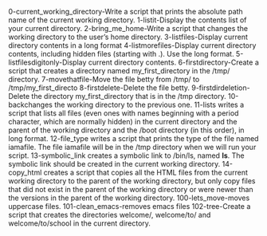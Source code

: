 0-current_working_directory-Write a script that prints the absolute path name of the current working directory.
1-listit-Display the contents list of your current directory.
2-bring_me_home-Write a script that changes the working directory to the user’s home directory.
3-listfiles-Display current directory contents in a long format
4-listmorefiles-Display current directory contents, including hidden files (starting with .). Use the long format.
5-listfilesdigitonly-Display current directory contents.
6-firstdirectory-Create a script that creates a directory named my_first_directory in the /tmp/ directory.
7-movethatfile-Move the file betty from /tmp/ to /tmp/my_first_directo
8-firstdelete-Delete the file betty.
9-firstdirdeletion-Delete the directory my_first_directory that is in the /tmp directory.
10-backchanges the working directory to the previous one.
11-lists writes a script that lists all files (even ones with names beginning with a period character, which are normally hidden) in the current directory and the parent of the working directory and the /boot directory (in this order), in long format.
12-file_type writes a script that prints the type of the file named iamafile. The file iamafile will be in the /tmp directory when we will run your script.
13-symbolic_link creates a symbolic link to /bin/ls, named __ls__. The symbolic link should be created in the current working directory.
14-copy_html creates a script that copies all the HTML files from the current working directory to the parent of the working directory, but only copy files that did not exist in the parent of the working directory or were newer than the versions in the parent of the working directory.
100-lets_move-moves uppercase files.
101-clean_emacs-removes emacs files
102-tree-Create a script that creates the directories welcome/, welcome/to/ and welcome/to/school in the current directory.
